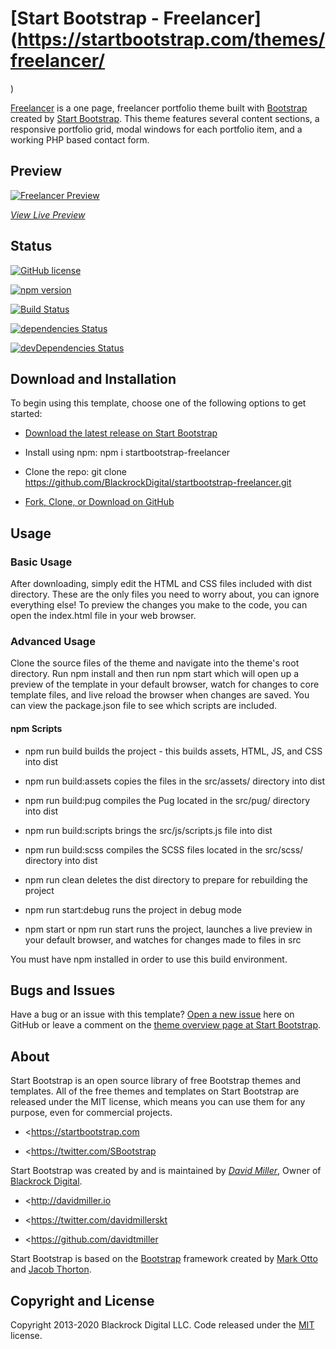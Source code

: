 # [Start Bootstrap - Freelancer](https://startbootstrap.com/themes/freelancer/
)







[Freelancer](http://startbootstrap.com/themes/freelancer/
) is a one page, freelancer portfolio theme built with [Bootstrap](http://getbootstrap.com/
) created by [Start Bootstrap](https://startbootstrap.com/
). This theme features several content sections, a responsive portfolio grid, modal windows for each portfolio item, and a working PHP based contact form.







## Preview







[![Freelancer Preview](https://startbootstrap.com/assets/img/screenshots/themes/freelancer.png
)](https://blackrockdigital.github.io/startbootstrap-freelancer/
)







*[View Live Preview](https://blackrockdigital.github.io/startbootstrap-freelancer/
)*







## Status







[![GitHub license](https://img.shields.io/badge/license-MIT-blue.svg
)](https://raw.githubusercontent.com/BlackrockDigital/startbootstrap-freelancer/master/LICENSE
)



[![npm version](https://img.shields.io/npm/v/startbootstrap-freelancer.svg
)](https://www.npmjs.com/package/startbootstrap-freelancer
)



[![Build Status](https://travis-ci.org/BlackrockDigital/startbootstrap-freelancer.svg?branch=master
)](https://travis-ci.org/BlackrockDigital/startbootstrap-freelancer
)



[![dependencies Status](https://david-dm.org/BlackrockDigital/startbootstrap-freelancer/status.svg
)](https://david-dm.org/BlackrockDigital/startbootstrap-freelancer
)



[![devDependencies Status](https://david-dm.org/BlackrockDigital/startbootstrap-freelancer/dev-status.svg
)](https://david-dm.org/BlackrockDigital/startbootstrap-freelancer?type=dev
)







## Download and Installation







To begin using this template, choose one of the following options to get started:







- [Download the latest release on Start Bootstrap](https://startbootstrap.com/themes/freelancer/
)



- Install using npm: npm i startbootstrap-freelancer



- Clone the repo: git clone https://github.com/BlackrockDigital/startbootstrap-freelancer.git



- [Fork, Clone, or Download on GitHub](https://github.com/BlackrockDigital/startbootstrap-freelancer
)







## Usage







### Basic Usage







After downloading, simply edit the HTML and CSS files included with dist directory. These are the only files you need to worry about, you can ignore everything else! To preview the changes you make to the code, you can open the index.html file in your web browser.







### Advanced Usage







Clone the source files of the theme and navigate into the theme's root directory. Run npm install and then run npm start which will open up a preview of the template in your default browser, watch for changes to core template files, and live reload the browser when changes are saved. You can view the package.json file to see which scripts are included.







#### npm Scripts







- npm run build builds the project - this builds assets, HTML, JS, and CSS into dist



- npm run build:assets copies the files in the src/assets/ directory into dist



- npm run build:pug compiles the Pug located in the src/pug/ directory into dist



- npm run build:scripts brings the src/js/scripts.js file into dist



- npm run build:scss compiles the SCSS files located in the src/scss/ directory into dist



- npm run clean deletes the dist directory to prepare for rebuilding the project



- npm run start:debug runs the project in debug mode



- npm start or npm run start runs the project, launches a live preview in your default browser, and watches for changes made to files in src







You must have npm installed in order to use this build environment.







## Bugs and Issues







Have a bug or an issue with this template? [Open a new issue](https://github.com/BlackrockDigital/startbootstrap-freelancer/issues
) here on GitHub or leave a comment on the [theme overview page at Start Bootstrap](http://startbootstrap.com/themes/freelancer/
).







## About







Start Bootstrap is an open source library of free Bootstrap themes and templates. All of the free themes and templates on Start Bootstrap are released under the MIT license, which means you can use them for any purpose, even for commercial projects.







- <https://startbootstrap.com
>



- <https://twitter.com/SBootstrap
>







Start Bootstrap was created by and is maintained by *[David Miller](http://davidmiller.io/
)*, Owner of [Blackrock Digital](http://blackrockdigital.io/
).







- <http://davidmiller.io
>



- <https://twitter.com/davidmillerskt
>



- <https://github.com/davidtmiller
>







Start Bootstrap is based on the [Bootstrap](https://getbootstrap.com/
) framework created by [Mark Otto](https://twitter.com/mdo
) and [Jacob Thorton](https://twitter.com/fat
).







## Copyright and License







Copyright 2013-2020 Blackrock Digital LLC. Code released under the [MIT](https://github.com/BlackrockDigital/startbootstrap-freelancer/blob/gh-pages/LICENSE
) license.
